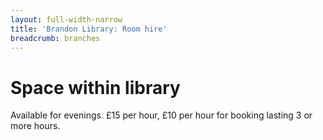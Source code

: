 ```yaml
---
layout: full-width-narrow
title: 'Brandon Library: Room hire'
breadcrumb: branches
---
```

# Space within library

Available for evenings. £15 per hour, £10 per hour for booking lasting 3 or more hours.
